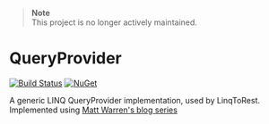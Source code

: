 > **Note** \
> This project is no longer actively maintained.

# QueryProvider

[![Build Status](https://travis-ci.org/messerli-informatik-ag/query-provider.svg?branch=master)](https://travis-ci.org/messerli-informatik-ag/query-provider)
[![NuGet](https://img.shields.io/nuget/v/Messerli.QueryProvider.svg)](https://www.nuget.org/packages/Messerli.QueryProvider/)

A generic LINQ QueryProvider implementation, used by LinqToRest. Implemented using [Matt Warren's blog series](https://blogs.msdn.microsoft.com/mattwar/2008/11/18/linq-building-an-iqueryable-provider-series/)
